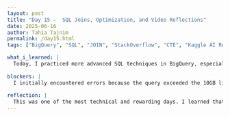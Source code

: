 ```yaml
---
layout: post
title: "Day 15 –  SQL Joins, Optimization, and Video Reflections"
date: 2025-06-16
author: Tahia Tajnim
permalink: /day15.html
tags: ["BigQuery", "SQL", "JOIN", "StackOverflow", "CTE", "Kaggle AI Research", "Peer Feedback"]  

what_i_learned: |
  Today, I practiced more advanced SQL techniques in BigQuery, especially using JOINs to combine data across multiple tables. I learned how to filter large datasets efficiently using Common Table Expressions (CTEs) to avoid exceeding byte limits. I used SQL’s LIKE operator to filter tags, reviewed answer-question relationships using parent_id, and wrote a query to join posts_answers and posts_questions for questions tagged with “bigquery”. I also improved my understanding of query structure and billing limits, which helped me troubleshoot internal server errors related to excessive data scanned. Additionally, I reviewed and commented on two other groups' video presentations. One team worked on using deep learning to detect driver drowsiness based on facial cues like eye closure and yawning. I was especially impressed by their use of ensemble CNN models and how they tackled GPU challenges to reduce training time. I asked them how they selected the models for their ensemble and if any outcomes surprised them during testing. Their technical depth and teamwork stood out clearly.
  
blockers: |  
  I initially encountered errors because the query exceeded the 10GB limit. The JOIN was scanning too much data, so I had to optimize by filtering before joining. I also struggled with tag matching—%bigquery% wasn’t catching properly formatted tags like <bigquery>, so it took a while to find the right wildcard pattern. Additionally, loading the peer videos was a bit slow due to internet lag, but I was still able to give constructive feedback in time.
  
reflection: |
  This was one of the most technical and rewarding days. I learned that writing efficient queries is just as important as writing correct ones, especially when working with large-scale public datasets. Getting the JOIN to work after applying filters in the CTE was satisfying, and it taught me how real-world data analysis often requires iteration, debugging, and rethinking the approach. I feel more confident now working with relational datasets and optimizing my code for performance. Watching my peers' work also gave me ideas on project storytelling and problem framing, and I’m excited to apply that to our own AI project. The drowsiness detection project especially inspired me because of its real-world application in driver safety. 
---
```

